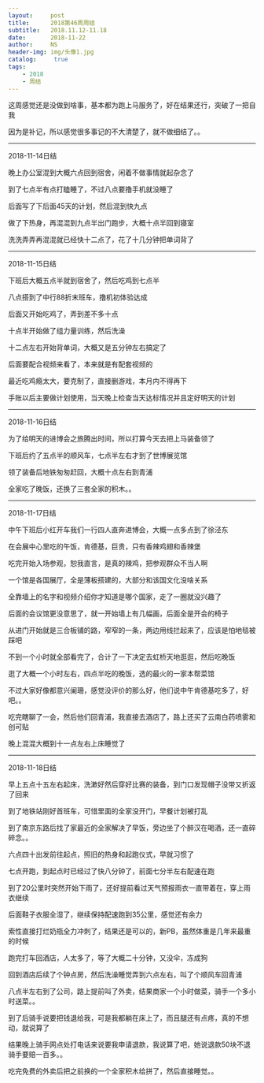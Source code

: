 ```yaml
---
layout:     post
title:      2018第46周周结
subtitle:   2018.11.12-11.18
date:       2018-11-22
author:     NS
header-img: img/头像1.jpg
catalog: 	 true
tags:
    - 2018 
    - 周结
--- 
```

这周感觉还是没做到啥事，基本都为跑上马服务了，好在结果还行，突破了一把自我

因为是补记，所以感觉很多事记的不大清楚了，就不做细结了。。

***

2018-11-14日结

晚上办公室混到大概六点回到宿舍，闲着不做事情就起杂念了

到了七点半有点打瞌睡了，不过八点要撸手机就没睡了

后面写了下后面45天的计划，然后混到快九点

做了下热身，再混混到九点半出门跑步，大概十点半回到寝室

洗洗弄弄再混混就已经快十二点了，花了十几分钟把单词背了

***
2018-11-15日结

下班后大概五点半就到宿舍了，然后吃鸡到七点半

八点搭到了中行88折末班车，撸机初体验达成

后面又开始吃鸡了，弄到差不多十点

十点半开始做了组力量训练，然后洗澡

十二点左右开始背单词，大概又是五分钟左右搞定了

后面要配合视频来看了，本来就是有配套视频的

最近吃鸡瘾太大，要克制了，直接删游戏，本月内不得再下

手账以后主要做计划使用，当天晚上检查当天达标情况并且定好明天的计划

***

2018-11-16日结

为了给明天的进博会之旅腾出时间，所以打算今天去把上马装备领了

下班后约了五点半的顺风车，七点半左右才到了世博展览馆

领了装备后地铁匆匆赶回，大概十点左右到青浦

全家吃了晚饭，还换了三套全家的积木。。

***

2018-11-17日结

中午下班后小红开车我们一行四人直奔进博会，大概一点多点到了徐泾东

在会展中心里吃的午饭，肯德基，巨贵，只有香辣鸡翅和香辣堡

吃完开始入场参观，恕我直言，是真的辣鸡，把参观群众不当人啊

一个馆是各国展厅，全是薄板搭建的，大部分和该国文化没啥关系

全靠墙上的名字和视频介绍你才知道是哪个国家，走了一圈就没兴趣了

后面的会议馆更没意思了，就一开始墙上有几幅画，后面全是开会的椅子

从进门开始就是三合板铺的路，窄窄的一条，两边用线拦起来了，应该是怕地毯被踩吧

不到一个小时就全部看完了，合计了一下决定去虹桥天地逛逛，然后吃晚饭

逛了大概一个小时左右，四点半吃的晚饭，选的最火的一家本帮菜馆

不过大家好像都意兴阑珊，感觉没评价的那么好，他们说中午肯德基吃多了，好吧。。

吃完瞎聊了一会，然后他们回青浦，我直接去酒店了，路上还买了云南白药喷雾和创可贴

晚上混混大概到十一点左右上床睡觉了

***

2018-11-18日结

早上五点十五左右起床，洗漱好然后穿好比赛的装备，到门口发现帽子没带又折返了回来

到了地铁站刚好首班车，可惜里面的全家没开门，早餐计划被打乱

到了南京东路后找了家最近的全家解决了早饭，旁边坐了个醉汉在喝酒，还一直碎碎念。。

六点四十出发前往起点，照旧的热身和起跑仪式，早就习惯了

七点开跑，到起点时已经过了快八分钟了，前面七分半左右配速在跑

到了20公里时突然开始下雨了，还好提前看过天气预报雨衣一直带着在，穿上雨衣继续

后面鞋子衣服全湿了，继续保持配速跑到35公里，感觉还有余力

索性直接打烂奶瓶全力冲刺了，结果还是可以的，新PB，虽然体重是几年来最重的时候

跑完打车回酒店，人太多了，等了大概二十分钟，又没伞，冻成狗

回到酒店后续了个钟点房，然后洗澡睡觉弄到六点左右，叫了个顺风车回青浦

八点半左右到了公司，路上提前叫了外卖，结果商家一个小时做菜，骑手一个多小时送菜。。

到了后骑手说要把钱退给我，可是我都躺在床上了，而且腿还有点疼，真的不想动，就说算了

结果晚上骑手网点处打电话来说要我申请退款，我说算了吧，她说退款50块不退骑手要赔一百多。。

吃完免费的外卖后把之前换的一个全家积木给拼了，然后直接睡觉。。
